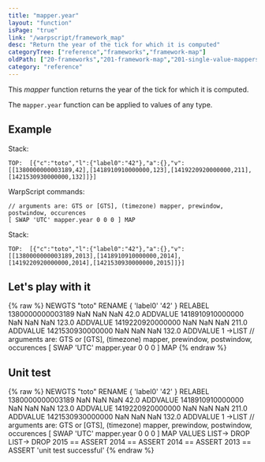 ```yaml
---
title: "mapper.year"
layout: "function"
isPage: "true"
link: "/warpscript/framework_map"
desc: "Return the year of the tick for which it is computed"
categoryTree: ["reference","frameworks","framework-map"]
oldPath: ["20-frameworks","201-framework-map","201-single-value-mappers","275-mapper_year.html.md"]
category: "reference"
---
```

 

This *mapper* function returns the year of the tick for which it is computed.

The `mapper.year` function can be applied to values of any type.


## Example ##

Stack:

    TOP:  [{"c":"toto","l":{"label0":"42"},"a":{},"v":[[1380000000003189,42],[1418910910000000,123],[1419220920000000,211],[1421530930000000,132]]}]

WarpScript commands:

    // arguments are: GTS or [GTS], (timezone) mapper, prewindow, postwindow, occurences
    [ SWAP 'UTC' mapper.year 0 0 0 ] MAP

Stack: 

    TOP:  [{"c":"toto","l":{"label0":"42"},"a":{},"v":[[1380000000003189,2013],[1418910910000000,2014],[1419220920000000,2014],[1421530930000000,2015]]}]

## Let's play with it ##

{% raw %}
<warp10-warpscript-widget>NEWGTS "toto" RENAME 
{ 'label0' '42' } RELABEL
1380000000003189 NaN NaN NaN  42.0 ADDVALUE
1418910910000000 NaN NaN NaN 123.0 ADDVALUE
1419220920000000 NaN NaN NaN 211.0 ADDVALUE
1421530930000000 NaN NaN NaN 132.0 ADDVALUE
1 ->LIST
// arguments are: GTS or [GTS], (timezone) mapper, prewindow, postwindow, occurences
[ SWAP 'UTC' mapper.year 0 0 0 ] MAP
</warp10-warpscript-widget>
{% endraw %}    


## Unit test ##

{% raw %}
<warp10-warpscript-widget>NEWGTS "toto" RENAME 
{ 'label0' '42' } RELABEL
1380000000003189 NaN NaN NaN  42.0 ADDVALUE
1418910910000000 NaN NaN NaN 123.0 ADDVALUE
1419220920000000 NaN NaN NaN 211.0 ADDVALUE
1421530930000000 NaN NaN NaN 132.0 ADDVALUE
1 ->LIST
// arguments are: GTS or [GTS], (timezone) mapper, prewindow, postwindow, occurences
[ SWAP 'UTC' mapper.year 0 0 0 ] MAP
VALUES LIST-> DROP
LIST-> DROP
2015 == ASSERT
2014 == ASSERT
2014 == ASSERT
2013 == ASSERT
'unit test successful'
</warp10-warpscript-widget>
{% endraw %}